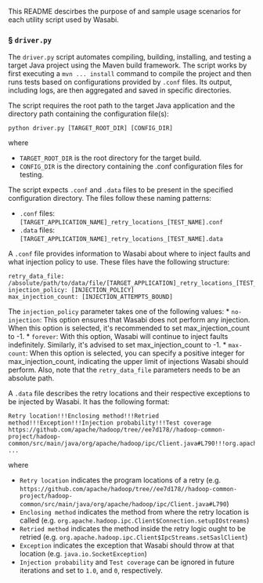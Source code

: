 This README descirbes the purpose of and sample usage scenarios for each utility script used by Wasabi.

### § `driver.py`

The `driver.py` script automates compiling, building, installing, and testing a target Java project using the Maven build framework. The script works by first executing a `mvn ... install` command to compile the project and then runs tests based on configurations provided by `.conf` files. Its output, including logs, are then aggregated and saved in specific directories.

The script requires the root path to the target Java application and the directory path containing the configuration file(s):
```
python driver.py [TARGET_ROOT_DIR] [CONFIG_DIR]
```
where
* `TARGET_ROOT_DIR` is the root directory for the target build.
* `CONFIG_DIR` is the directory containing the .conf configuration files for testing.

The script expects `.conf` and `.data` files to be present in the specified configuration directory. The files follow these naming patterns:
* `.conf` files: `[TARGET_APPLICATION_NAME]_retry_locations_[TEST_NAME].conf`
* `.data` files: `[TARGET_APPLICATION_NAME]_retry_locations_[TEST_NAME].data`

A `.conf` file provides information to Wasabi about where to inject faults and what injection policy to use. These files have the following structure:
```
retry_data_file: /absolute/path/to/data/file/[TARGET_APPLICATION]_retry_locations_[TEST_NAME].data
injection_policy: [INJECTION_POLICY]
max_injection_count: [INJECTION_ATTEMPTS_BOUND]

```
The `injection_policy` parameter takes one of the following values:
    * `no-injection`: This option ensures that Wasabi does not perform any injection. When this option is selected, it's recommended to set max_injection_count to -1.
    * `forever`: With this option, Wasabi will continue to inject faults indefinitely. Similarly, it's advised to set max_injection_count to -1.
    * `max-count`: When this option is selected, you can specify a positive integer for max_injection_count, indicating the upper limit of injections Wasabi should perform.
Also, note that the `retry_data_file` parameters needs to be an absolute path.

    
A `.data` file describes the retry locations and their respective exceptions to be injected by Wasabi. It has the following format:
```
Retry location!!!Enclosing method!!!Retried method!!!Exception!!!Injection probability!!!Test coverage
https://github.com/apache/hadoop/tree//ee7d178//hadoop-common-project/hadoop-common/src/main/java/org/apache/hadoop/ipc/Client.java#L790!!!org.apache.hadoop.ipc.Client$Connection.setupIOstreams!!!org.apache.hadoop.ipc.Client$IpcStreams.setSaslClient!!!java.io.SocketException!!!0.0!!!0
...
```
where
* `Retry location` indicates the program locations of a retry (e.g. `https://github.com/apache/hadoop/tree//ee7d178//hadoop-common-project/hadoop-common/src/main/java/org/apache/hadoop/ipc/Client.java#L790`)
* `Enclosing method` indicates the method from where the retry location is called (e.g. `org.apache.hadoop.ipc.Client$Connection.setupIOstreams`)
* `Retried method` indicates the method inside the retry logic ought to be retried (e.g. `org.apache.hadoop.ipc.Client$IpcStreams.setSaslClient`)
* `Exception` indicates the exception that Wasabi should throw at that location (e.g. `java.io.SocketException`)
* `Injection probability` and `Test coverage` can be ignored in future iterations and set to `1.0`, and `0`, respectively.
